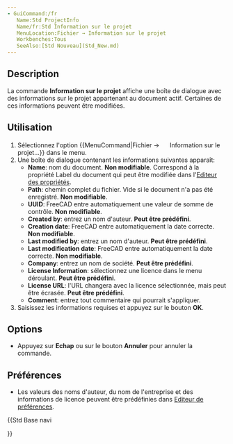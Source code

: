 ```yaml
---
- GuiCommand:/fr
   Name:Std ProjectInfo
   Name/fr:Std Information sur le projet
   MenuLocation:Fichier → Information sur le projet
   Workbenches:Tous
   SeeAlso:[Std Nouveau](Std_New.md)
---
```


## Description

La commande **Information sur le projet** affiche une boîte de dialogue avec des informations sur le projet appartenant au document actif. Certaines de ces informations peuvent être modifiées.

## Utilisation

1.  Sélectionnez l\'option {{MenuCommand|Fichier → <img src="images/Std_ProjectInfo.svg" width=16px> Information sur le projet...}} dans le menu.
2.  Une boîte de dialogue contenant les informations suivantes apparaît:
    -   **Name**: nom du document. **Non modifiable**. Correspond à la propriété Label du document qui peut être modifiée dans l\'[Editeur des propriétés](Property_editor/fr.md).
    -   **Path**: chemin complet du fichier. Vide si le document n\'a pas été enregistré. **Non modifiable**.
    -   **UUID**: FreeCAD entre automatiquement une valeur de somme de contrôle. **Non modifiable**.
    -   **Created by**: entrez un nom d\'auteur. **Peut être prédéfini**.
    -   **Creation date**: FreeCAD entre automatiquement la date correcte. **Non modifiable**.
    -   **Last modified by**: entrez un nom d\'auteur. **Peut être prédéfini**.
    -   **Last modification date**: FreeCAD entre automatiquement la date correcte. **Non modifiable**.
    -   **Company**: entrez un nom de société. **Peut être prédéfini**.
    -   **License Information**: sélectionnez une licence dans le menu déroulant. **Peut être prédéfini**.
    -   **License URL**: l\'URL changera avec la licence sélectionnée, mais peut être écrasée. **Peut être prédéfini**.
    -   **Comment**: entrez tout commentaire qui pourrait s\'appliquer.
3.  Saisissez les informations requises et appuyez sur le bouton **OK**.

## Options

-   Appuyez sur **Echap** ou sur le bouton **Annuler** pour annuler la commande.

## Préférences

-   Les valeurs des noms d\'auteur, du nom de l\'entreprise et des informations de licence peuvent être prédéfinies dans [Editeur de préférences](Preferences_Editor/fr#Document.md).





{{Std Base navi

}}  
